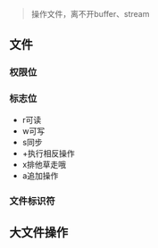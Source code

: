 > 操作文件，离不开buffer、stream

## 文件
### 权限位
### 标志位
- r可读
- w可写
- s同步
- +执行相反操作
- x排他草走哦
- a追加操作
### 文件标识符
## 大文件操作
